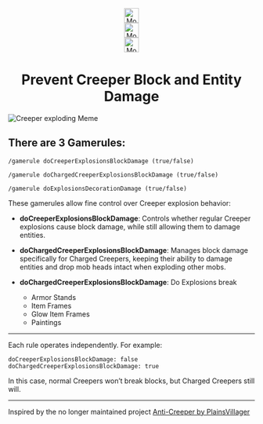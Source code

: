 <div align="center">
<img 
    style="display: block; height: 30px;"
    src="https://img.shields.io/modrinth/dt/Uqqp9wzq?style=flat&logo=modrinth&label=Downloads&labelColor=%23111&color=%231bd96a&link=https%3A%2F%2Fmodrinth.com%2Fmod%2Fanti_creeper"
    alt="Modrinth Downloads">
</img>
<img 
    style="display: block; height: 30px;"
    src="https://img.shields.io/modrinth/followers/Uqqp9wzq?style=flat&logo=modrinth&label=Followers&labelColor=%23111&color=%231bd96a&link=https%3A%2F%2Fmodrinth.com%2Fmod%2Fanti_creeper"
    alt="Modrinth Downloads">
</img>
<img 
    style="display: block; height: 30px;"
    src="https://img.shields.io/modrinth/game-versions/Uqqp9wzq?style=flat&logo=modrinth&labelColor=%23111&color=%231bd96a&link=https%3A%2F%2Fmodrinth.com%2Fmod%2Fanti_creeper"
    alt="Modrinth Downloads">
</img>
</div>
<h1 align="center"> Prevent Creeper Block and Entity Damage </h1>

![Creeper exploding Meme](https://github.com/user-attachments/assets/7d2541a3-0bb8-4885-a80a-e4134c8b11f1)


## There are 3 Gamerules:

``` 
/gamerule doCreeperExplosionsBlockDamage (true/false) 
```
``` 
/gamerule doChargedCreeperExplosionsBlockDamage (true/false) 
```
``` 
/gamerule doExplosionsDecorationDamage (true/false) 
```


These gamerules allow fine control over Creeper explosion behavior:

- **doCreeperExplosionsBlockDamage**: Controls whether regular Creeper explosions cause block damage, while still allowing them to damage entities.
  
- **doChargedCreeperExplosionsBlockDamage**: Manages block damage specifically for Charged Creepers, keeping their ability to damage entities and drop mob heads intact when exploding other mobs.

- **doChargedCreeperExplosionsBlockDamage**: Do Explosions break
  - Armor Stands
  - Item Frames
  - Glow Item Frames
  - Paintings


---

Each rule operates independently. For example:
```
doCreeperExplosionsBlockDamage: false
doChargedCreeperExplosionsBlockDamage: true
```
In this case, normal Creepers won’t break blocks, but Charged Creepers still will.

---

Inspired by the no longer maintained project [Anti-Creeper by PlainsVillager](https://github.com/PlainsVillager/Anti-Creeper)

